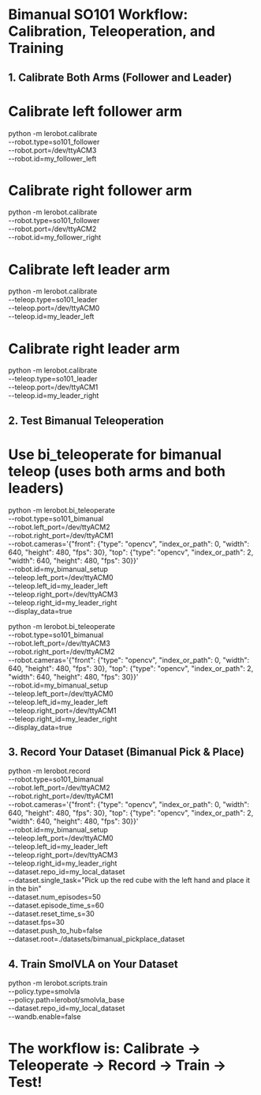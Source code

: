 # Bimanual SO101 Workflow: Calibration, Teleoperation, and Training

## 1. Calibrate Both Arms (Follower and Leader)

# Calibrate left follower arm
python -m lerobot.calibrate \
    --robot.type=so101_follower \
    --robot.port=/dev/ttyACM3 \
    --robot.id=my_follower_left

# Calibrate right follower arm
python -m lerobot.calibrate \
    --robot.type=so101_follower \
    --robot.port=/dev/ttyACM2 \
    --robot.id=my_follower_right

# Calibrate left leader arm
python -m lerobot.calibrate \
    --teleop.type=so101_leader \
    --teleop.port=/dev/ttyACM0 \
    --teleop.id=my_leader_left

# Calibrate right leader arm
python -m lerobot.calibrate \
    --teleop.type=so101_leader \
    --teleop.port=/dev/ttyACM1 \
    --teleop.id=my_leader_right


## 2. Test Bimanual Teleoperation

# Use bi_teleoperate for bimanual teleop (uses both arms and both leaders)
python -m lerobot.bi_teleoperate \
    --robot.type=so101_bimanual \
    --robot.left_port=/dev/ttyACM2 \
    --robot.right_port=/dev/ttyACM1 \
    --robot.cameras='{"front": {"type": "opencv", "index_or_path": 0, "width": 640, "height": 480, "fps": 30}, "top": {"type": "opencv", "index_or_path": 2, "width": 640, "height": 480, "fps": 30}}' \
    --robot.id=my_bimanual_setup \
    --teleop.left_port=/dev/ttyACM0 \
    --teleop.left_id=my_leader_left \
    --teleop.right_port=/dev/ttyACM3 \
    --teleop.right_id=my_leader_right \
    --display_data=true


python -m lerobot.bi_teleoperate \
    --robot.type=so101_bimanual \
    --robot.left_port=/dev/ttyACM3 \
    --robot.right_port=/dev/ttyACM2 \
    --robot.cameras='{"front": {"type": "opencv", "index_or_path": 0, "width": 640, "height": 480, "fps": 30}, "top": {"type": "opencv", "index_or_path": 2, "width": 640, "height": 480, "fps": 30}}' \
    --robot.id=my_bimanual_setup \
    --teleop.left_port=/dev/ttyACM0 \
    --teleop.left_id=my_leader_left \
    --teleop.right_port=/dev/ttyACM1 \
    --teleop.right_id=my_leader_right \
    --display_data=true

## 3. Record Your Dataset (Bimanual Pick & Place)

python -m lerobot.record \
    --robot.type=so101_bimanual \
    --robot.left_port=/dev/ttyACM2 \
    --robot.right_port=/dev/ttyACM1 \
    --robot.cameras='{"front": {"type": "opencv", "index_or_path": 0, "width": 640, "height": 480, "fps": 30}, "top": {"type": "opencv", "index_or_path": 2, "width": 640, "height": 480, "fps": 30}}' \
    --robot.id=my_bimanual_setup \
    --teleop.left_port=/dev/ttyACM0 \
    --teleop.left_id=my_leader_left \
    --teleop.right_port=/dev/ttyACM3 \
    --teleop.right_id=my_leader_right \
    --dataset.repo_id=my_local_dataset \
    --dataset.single_task="Pick up the red cube with the left hand and place it in the bin" \
    --dataset.num_episodes=50 \
    --dataset.episode_time_s=60 \
    --dataset.reset_time_s=30 \
    --dataset.fps=30 \
    --dataset.push_to_hub=false \
    --dataset.root=./datasets/bimanual_pickplace_dataset


## 4. Train SmolVLA on Your Dataset

python -m lerobot.scripts.train \
    --policy.type=smolvla \
    --policy.path=lerobot/smolvla_base \
    --dataset.repo_id=my_local_dataset \
    --wandb.enable=false

# The workflow is: Calibrate → Teleoperate → Record → Train → Test!